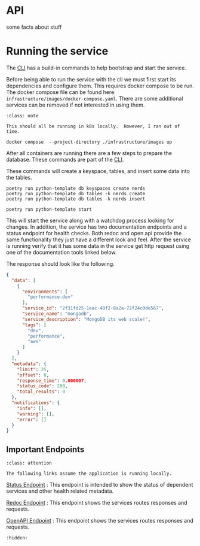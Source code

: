 # API

some facts about stuff


# Running the service
The [CLI](../cli/index) has a build-in commands to help bootstrap and start the service.

Before being able to run the service with the cli we must first start its dependencies and configure them. This requires
docker compose to be run. The docker compose file can be found here: `infrastructure/images/docker-compose.yaml`. There
are some additional services can be removed if not interested in using them.

```{note}
:class: note

This should all be running in k8s locally.  However, I ran out of time.
```

```shell
docker compose  --project-directory ./infrastructure/images up
```

After all containers are running there are a few steps to prepare the database. These commands are part of the
[CLI](../cli/index).

These commands will create a keyspace, tables, and insert some data into the tables.

```shell
poetry run python-template db keyspaces create nerds
poetry run python-template db tables -k nerds create
poetry run python-template db tables -k nerds insert
```

```shell
poetry run python-template start
```

This will start the service along with a watchdog process looking for changes. In addition, the service has two
documentation endpoints and a status endpoint for health checks. Both redoc and open api provide the same functionality
they just have a different look and feel. After the service is running verify that it has some data in the service get
http request using one of the documentation tools linked below.

The response should look like the following.
```json
{
  "data": [
    {
      "environments": [
        "performance-dev"
      ],
      "service_id": "2f31fd25-1eac-40f2-8a2a-72f24c0de567",
      "service_name": "mongodb",
      "service_description": "MongoDB its web scale!",
      "tags": [
        "dev",
        "performance",
        "aws"
      ]
    }
  ],
  "metadata": {
    "limit": 25,
    "offset": 0,
    "response_time": 0.000007,
    "status_code": 200,
    "total_results": 0
  },
  "notifications": {
    "info": [],
    "warning": [],
    "error": []
  }
}
```

## Important Endpoints

```{attention}
:class: attention

The following links assume the application is running locally.
```

[Status Endpoint](http://localhost:5000/v1/status)
: This endpoint is intended to show the status of dependent services and other health related metadata.

[Redoc Endpoint](http://localhost:5000/redoc)
: This endpoint shows the services routes responses and requests.

[OpenAPI Endpoint](http://localhost:5000/docs)
: This endpoint shows the services routes responses and requests.


```{toctree}
:hidden:

```
